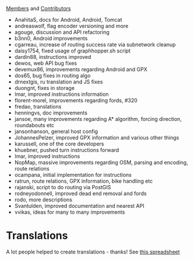 [Members](https://github.com/graphhopper?tab=members) and [Contributors](https://github.com/graphhopper/graphhopper/contributors)

 * AnahitaS, docs for Android, Android, Tomcat
 * andreaswolf, flag encoder versioning and more
 * agouge, discussion and API refactoring
 * b3nn0, Android improvements
 * cgarreau, increase of routing success rate via subnetwork cleanup
 * daisy1754, fixed usage of graphhopper.sh script
 * dardin88, instructions improved
 * dewos, web API bug fixes
 * devemux86, improvements regarding Android and GPX
 * dos65, bug fixes in routing algo
 * drnextgis, ru translation and JS fixes
 * duongnt, fixes in storage
 * lmar, improved instructions information
 * florent-morel, improvements regarding fords, #320
 * fredao, translations 
 * henningvs, doc improvements
 * jansoe, many improvements regarding A* algorithm, forcing direction, roundabouts etc
 * jansonhanson, general host config
 * JohannesPelzer, improved GPX information and various other things
 * karussell, one of the core developers
 * khuebner, pushed turn instructions forward
 * lmar, improved instructions
 * NopMap, massive improvements regarding OSM, parsing and encoding, route relations
 * ocampana, initial implementation for instructions
 * ratrun, route relations, GPX information, bike handling etc
 * rajanski, script to do routing via PostGIS
 * rodneyodonnell, improved dead end removal and fords
 * rodo, more descriptions
 * Svantulden, improved documentation and nearest API
 * vvikas, ideas for many to many improvements

# Translations

A lot people helped to create translations - thanks!
See [this spreadsheet](https://docs.google.com/spreadsheet/ccc?key=0AmukcXek0JP6dGM4R1VTV2d3TkRSUFVQakhVeVBQRHc#gid=0)
